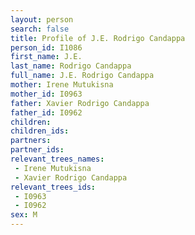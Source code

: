 ```yaml
---
layout: person
search: false
title: Profile of J.E. Rodrigo Candappa
person_id: I1086
first_name: J.E.
last_name: Rodrigo Candappa
full_name: J.E. Rodrigo Candappa
mother: Irene Mutukisna
mother_id: I0963
father: Xavier Rodrigo Candappa
father_id: I0962
children:
children_ids:
partners:
partner_ids:
relevant_trees_names:
 - Irene Mutukisna
 - Xavier Rodrigo Candappa
relevant_trees_ids:
 - I0963
 - I0962
sex: M
---
```



